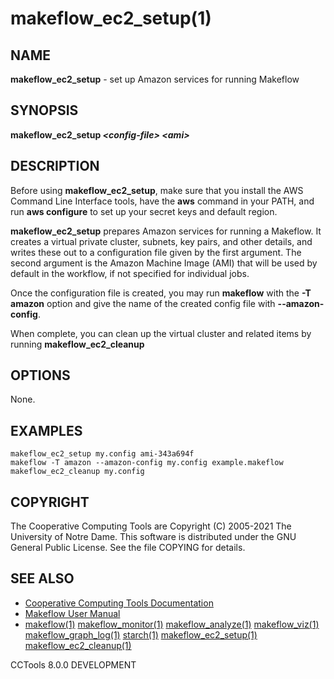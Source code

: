 






















# makeflow_ec2_setup(1)

## NAME
**makeflow_ec2_setup** - set up Amazon services for running Makeflow

## SYNOPSIS
**makeflow_ec2_setup _&lt;config-file&gt;_ _&lt;ami&gt;_**

## DESCRIPTION

Before using **makeflow_ec2_setup**, make sure that you install the AWS Command
Line Interface tools, have the **aws** command in your PATH,
and run **aws configure** to set up your secret keys and default region.

**makeflow_ec2_setup** prepares Amazon services for running a Makeflow.
It creates a virtual private cluster, subnets, key pairs, and other
details, and writes these out to a configuration file given by the 
first argument.  The second argument is the Amazon Machine Image (AMI)
that will be used by default in the workflow, if not specified for 
individual jobs.

Once the configuration file is created, you may run **makeflow**
with the **-T amazon** option and give the name of the created
config file with **--amazon-config**.

When complete, you can clean up the virtual cluster and related
items by running **makeflow_ec2_cleanup**

## OPTIONS
None.

## EXAMPLES

```
makeflow_ec2_setup my.config ami-343a694f
makeflow -T amazon --amazon-config my.config example.makeflow
makeflow_ec2_cleanup my.config
```

## COPYRIGHT

The Cooperative Computing Tools are Copyright (C) 2005-2021 The University of Notre Dame.  This software is distributed under the GNU General Public License.  See the file COPYING for details.

## SEE ALSO


- [Cooperative Computing Tools Documentation]("../index.html")
- [Makeflow User Manual]("../makeflow.html")
- [makeflow(1)](makeflow.md) [makeflow_monitor(1)](makeflow_monitor.md) [makeflow_analyze(1)](makeflow_analyze.md) [makeflow_viz(1)](makeflow_viz.md) [makeflow_graph_log(1)](makeflow_graph_log.md) [starch(1)](starch.md) [makeflow_ec2_setup(1)](makeflow_ec2_setup.md) [makeflow_ec2_cleanup(1)](makeflow_ec2_cleanup.md)


CCTools 8.0.0 DEVELOPMENT

